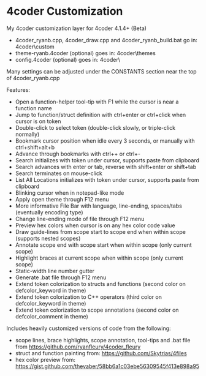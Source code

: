 # 4coder Customization
My 4coder customization layer for 4coder 4.1.4+ (Beta)

* 4coder_ryanb.cpp, 4coder_draw.cpp and 4coder_ryanb_build.bat go in: 4coder\custom
* theme-ryanb.4coder (optional) goes in: 4coder\themes
* config.4coder (optional) goes in: 4coder\

Many settings can be adjusted under the CONSTANTS section near the top of 4coder_ryanb.cpp

Features:
* Open a function-helper tool-tip with F1 while the cursor is near a function name
* Jump to function/struct definition with ctrl+enter or ctrl+click when cursor is on token
* Double-click to select token (double-click slowly, or triple-click normally)
* Bookmark cursor position when idle every 3 seconds, or manually with ctrl+shift+alt+b
* Advance through bookmarks with ctrl++ or ctrl+-
* Search initializes with token under cursor, supports paste from clipboard
* Search advances with enter or tab, reverse with shift+enter or shift+tab
* Search terminates on mouse-click
* List All Locations initializes with token under cursor, supports paste from clipboard
* Blinking cursor when in notepad-like mode
* Apply open theme through F12 menu
* More informative File Bar with language, line-ending, spaces/tabs (eventually encoding type)
* Change line-ending mode of file through F12 menu
* Preview hex colors when cursor is on any hex color code value
* Draw guide-lines from scope start to scope end when within scope (supports nested scopes)
* Annotate scope end with scope start when within scope (only current scope)
* Highlight braces at current scope when within scope (only current scope)
* Static-width line number gutter
* Generate .bat file through F12 menu
* Extend token colorization to structs and functions (second color on defcolor_keyword in theme)
* Extend token colorization to C++ operators (third color on defcolor_keyword in theme)
* Extend token colorization to scope annotations (second color on defcolor_comment in theme)

Includes heavily customized versions of code from the following:
* scope lines, brace highlights, scope annotation, tool-tips and .bat file from https://github.com/ryanfleury/4coder_fleury
* struct and function painting from: https://github.com/Skytrias/4files
* hex color preview from: https://gist.github.com/thevaber/58bb6a1c03ebe56309545f413e898a95
